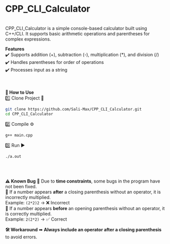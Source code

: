 # CPP_CLI_Calculator
<br>
CPP_CLI_Calculator is a simple console-based calculator built using C++/CLI.  
It supports basic arithmetic operations and parentheses for complex expressions.  


**Features**  
✔️ Supports addition (+), subtraction (-), multiplication (*), and division (/)  
✔️ Handles parentheses for order of operations  
✔️ Processes input as a string  
<br>
<br>





**🚀 How to Use**<br>
1️⃣ Clone Project 🔹
```bash
git clone https://github.com/Sali-Max/CPP_CLI_Calculator.git
cd CPP_CLI_Calculator
```
2️⃣ Compile ⚙️
```bash
g++ main.cpp
```
3️⃣ Run ▶️
```bash
./a.out
```
<br>
<br>



**⚠️ Known Bug**
🔸 Due to **time constraints**, some bugs in the program have not been fixed.  
🔸 If a number appears **after** a closing parenthesis without an operator, it is incorrectly multiplied.  
   Example: `(2*2)2` → ❌ Incorrect  
🔸 If a number appears **before** an opening parenthesis without an operator, it is correctly multiplied.  
   Example: `2(2*2)` → ✅ Correct  

**🛠 Workaround**
➡ **Always include an operator after a closing parenthesis** to avoid errors.
